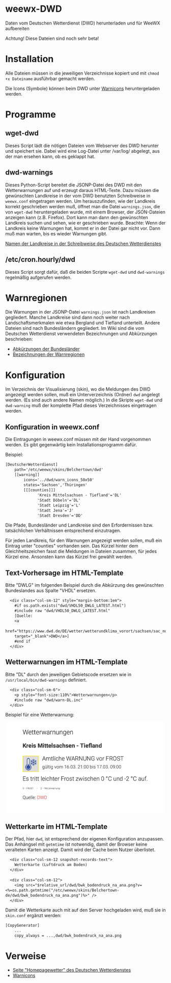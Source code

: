 # weewx-DWD
Daten vom Deutschen Wetterdienst (DWD) herunterladen und für WeeWX aufbereiten

Achtung! Diese Dateien sind noch sehr beta!

# Installation

Alle Dateien müssen in die jeweiligen Verzeichnisse kopiert und mit `chmod +x Dateiname` ausführbar gemacht werden.

Die Icons (Symbole) können beim DWD unter [Warnicons](https://www.dwd.de/DE/wetter/warnungen_aktuell/objekt_einbindung/icons/warnicons_nach_stufen_50x50_zip.zip?__blob=publicationFile&v=2) heruntergeladen werden.

# Programme

## wget-dwd

Dieses Script lädt die nötigen Dateien vom Webserver des DWD herunter und speichert sie. Dabei wird eine Log-Datei unter /var/log/ abgelegt, aus der man ersehen kann, ob es geklappt hat.

## dwd-warnings

Dieses Python-Script bereitet die JSONP-Datei des DWD mit den Wetterwarnungen auf und erzeugt daraus HTML-Texte.
Dazu müssen die gewünschten Landkreise in der vom DWD benutzten Schreibweise
in `weewx.conf` eingetragen werden. Um herauszufinden, wie der Landkreis korrekt geschrieben werden muß, öffnet man die Datei `warnings.json`, die von `wget-dwd` heruntergeladen wurde, mit einem Browser, der JSON-Dateien anzeigen kann (z.B. Firefox). Dort kann man dann den gewünschten Landkreis suchen und sehen, wie er geschrieben wurde. Beachte: Wenn der Landkreis keine Warnungen hat, kommt er in der Datei gar nicht vor. Dann muß man warten, bis es wieder Warnungen gibt.

[Namen der Landkreise in der Schreibweise des Deutschen Wetterdienstes](https://github.com/roe-dl/weewx-DWD/wiki/Namen-der-Landkreise-in-der-Schreibweise-des-Deutschen-Wetterdienstes)

## /etc/cron.hourly/dwd

Dieses Script sorgt dafür, daß die beiden Scripte `wget-dwd` und `dwd-warnings` regelmäßig aufgerufen werden.

# Warnregionen

Die Warnungen in der JSONP-Datei `warnings.json` ist nach Landkreisen gegliedert. Manche Landkreise sind dann noch weiter nach Landschaftsmerkmalen wie etwa Bergland und Tiefland unterteilt. Andere Dateien sind nach Bundesländern gegliedert. Im Wiki sind die vom Deutschen Wetterdienst verwendeten Bezeichnungen und Abkürzungen beschrieben:

* [Abkürzungen der Bundesländer](https://github.com/roe-dl/weewx-DWD/wiki/Abkürzungen-der-Bundesländer-beim-Deutschen-Wetterdienst)
* [Bezeichnungen der Warnregionen](https://github.com/roe-dl/weewx-DWD/wiki/Namen-der-Landkreise-in-der-Schreibweise-des-Deutschen-Wetterdienstes)

# Konfiguration

Im Verzeichnis der Visualisierung (skin), wo die Meldungen des DWD angezeigt werden sollen, muß ein Unterverzeichnis (Ordner) `dwd` angelegt werden. (Es sind auch andere Namen möglich.) In die Skripte `wget-dwd` und `dwd-warning` muß der komplette Pfad dieses Verzeichnisses eingetragen werden.

## Konfiguration in weewx.conf

Die Eintragungen in weewx.conf müssen mit der Hand vorgenommen werden. Es
gibt gegenwärtig kein Installationsprogramm dafür.

Beispiel:
```
[DeutscherWetterdienst]
    path='/etc/weewx/skins/Belchertown/dwd'
    [[warning]]
        icons='../dwd/warn_icons_50x50'
        states='Sachsen','Thüringen'
        [[[counties]]]
              'Kreis Mittelsachsen - Tiefland'='DL'
              'Stadt Döbeln'='DL'
              'Stadt Leipzig'='L'
              'Stadt Jena'='J'
              'Stadt Dresden'='DD'
```

Die Pfade, Bundesländer und Landkreise sind den Erfordernissen bzw.
tatsächlichen Verhältnissen entsprechend einzutragen.

Für jeden Landkreis, für den Warnungen angezeigt werden sollen, muß
ein Eintrag unter "counties" vorhanden sein. Das Kürzel hinter dem
Gleichheitszeichen fasst die Meldungen in Dateien zusammen, für jedes
Kürzel eine. Ansonsten kann das Kürzel frei gewählt werden.

## Text-Vorhersage im HTML-Template

Bitte "DWLG" im folgenden Beispiel durch die Abkürzung des gewünschten Bundeslandes aus Spalte "VHDL" ersetzen.

```
  <div class="col-sm-12" style="margin-bottom:1em">
    #if os.path.exists("dwd/VHDL50_DWLG_LATEST.html")
    #include raw "dwd/VHDL50_DWLG_LATEST.html"
    [Quelle:
    <a
    href="https://www.dwd.de/DE/wetter/wetterundklima_vorort/sachsen/sac_node.html"
    target="_blank">DWD</a>]
    #end if
  </div>
```

## Wetterwarnungen im HTML-Template

Bitte "DL" durch den jeweiligen Gebietscode ersetzen wie in `/usr/local/bin/dwd-warnings` definiert.

```
  <div class="col-sm-6">
    <p style="font-size:110%">Wetterwarnungen</p>
    #include raw "dwd/warn-DL.inc"
  </div>

```

Beispiel für eine Wetterwarnung:

<img src="Wetterwarnung-JSON.png" width="500px" />

## Wetterkarte im HTML-Template

Der Pfad, hier `dwd`, ist entsprechend der eigenen Konfiguration anzupassen. Das Anhängsel mit `getmtime` ist notwendig, damit der Browser keine veralteten Karten anzeigt. Damit wird der Cache beim Nutzer überlistet.

```
  <div class="col-sm-12 snapshot-records-text">
    Wetterkarte (Luftdruck am Boden)
  </div>
  
  <div class="col-sm-12">
    <img src="$relative_url/dwd/bwk_bodendruck_na_ana.png?v=<%=os.path.getmtime("/etc/weewx/skins/Belchertown-de/dwd/bwk_bodendruck_na_ana.png")%>" />
  </div>
```

Damit die Wetterkarte auch mit auf den Server hochgeladen wird, muß sie in `skin.conf` ergänzt werden:

```
[CopyGenerator]
    ...
    copy_always = ...,dwd/bwk_bodendruck_na_ana.png
```

# Verweise

* [Seite "Homepagewetter" des Deutschen Wetterdienstes](https://www.dwd.de/DE/wetter/warnungen_aktuell/objekt_einbindung/objekteinbindung_node.html)
* [Warnicons](https://www.dwd.de/DE/wetter/warnungen_aktuell/objekt_einbindung/icons/warnicons_nach_stufen_50x50_zip.zip?__blob=publicationFile&v=2)
